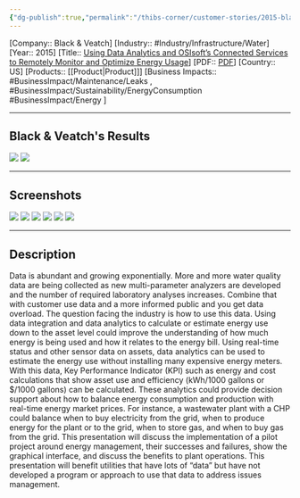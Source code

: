 ```yaml
---
{"dg-publish":true,"permalink":"/thibs-corner/customer-stories/2015-black-and-veatch-using-data-analytics-and-os-isoft-s-connected-services-to-remotely-monitor-and-optimize-energy-usage/"}
---
```


[Company:: Black & Veatch]
[Industry:: #Industry/Infrastructure/Water]
[Year:: 2015]
[Title:: [Using Data Analytics and OSIsoft’s Connected Services to Remotely Monitor and Optimize Energy Usage](https://resources.osisoft.com/presentations/using-data-analytics-and-osisoft-s-connected-services-to-remotely-monitor-and-optimize-energy-usage-2x/)]
[PDF:: [PDF](https://cdn.osisoft.com/corp/en/media/presentations/2015/RegionalSeminars/RS2015_KansasCity/PDF/RS15NA01O104_BlackVeatch_Neeman_UsingDataAnalyticsandOSIsoftsConnectedServicestoRemotelyMonitorandOptimizeEnergyUsage.pdf)]
[Country:: US]
[Products:: [[Product\|Product]]]
[Business Impacts:: #BusinessImpact/Maintenance/Leaks , #BusinessImpact/Sustainability/EnergyConsumption #BusinessImpact/Energy ]


---
## Black & Veatch's Results
![](https://i.imgur.com/U7YAoNu.png)
![](https://i.imgur.com/eDk2CY1.png)

---
## Screenshots
![](https://i.imgur.com/fCHm3oB.png)
![](https://i.imgur.com/Onrgd5j.png)
![](https://i.imgur.com/BrqQEgd.png)
![](https://i.imgur.com/jtbMU3D.png)
![](https://i.imgur.com/td2BtPT.png)
![](https://i.imgur.com/gyLkUED.png)

---
## Description
Data is abundant and growing exponentially. More and more water quality data are being collected as new multi-parameter analyzers are developed and the number of required laboratory analyses increases. Combine that with customer use data and a more informed public and you get data overload. The question facing the industry is how to use this data. Using data integration and data analytics to calculate or estimate energy use down to the asset level could improve the understanding of how much energy is being used and how it relates to the energy bill. Using real-time status and other sensor data on assets, data analytics can be used to estimate the energy use without installing many expensive energy meters. With this data, Key Performance Indicator (KPI) such as energy and cost calculations that show asset use and efficiency (kWh/1000 gallons or $/1000 gallons) can be calculated. These analytics could provide decision support about how to balance energy consumption and production with real-time energy market prices. For instance, a wastewater plant with a CHP could balance when to buy electricity from the grid, when to produce energy for the plant or to the grid, when to store gas, and when to buy gas from the grid. This presentation will discuss the implementation of a pilot project around energy management, their successes and failures, show the graphical interface, and discuss the benefits to plant operations. This presentation will benefit utilities that have lots of “data” but have not developed a program or approach to use that data to address issues management.